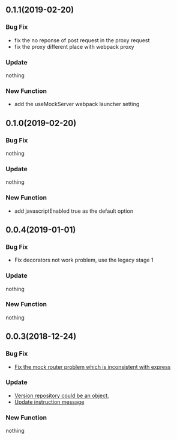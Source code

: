 ## 0.1.1(2019-02-20)

### Bug Fix

- fix the no reponse of post request in the proxy request
- fix the proxy different place with webpack proxy

### Update

nothing

### New Function

- add the useMockServer webpack launcher setting

## 0.1.0(2019-02-20)

### Bug Fix

nothing

### Update

nothing

### New Function

- add javascriptEnabled true as the default option

## 0.0.4(2019-01-01)

### Bug Fix

- Fix decorators not work problem, use the legacy stage 1

### Update

nothing

### New Function

nothing

## 0.0.3(2018-12-24)

### Bug Fix

- [Fix the mock router problem which is inconsistent with express](https://github.com/dog-days/webpack-launcher/commit/c75b2054a96a0dc09029484aba1a096209001cf9)

### Update

- [Version repository could be an object.](https://github.com/dog-days/webpack-launcher/commit/745cb989b31cb7e2e204e1e2faf19f8d366c3240)
- [Update instruction message](https://github.com/dog-days/webpack-launcher/commit/e15e56da203bc0c2e62a0deacbfdf6299bbc61f5)

### New Function

nothing
